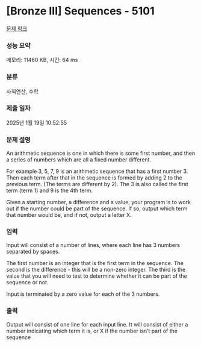 # [Bronze III] Sequences - 5101 

[문제 링크](https://www.acmicpc.net/problem/5101) 

### 성능 요약

메모리: 11460 KB, 시간: 64 ms

### 분류

사칙연산, 수학

### 제출 일자

2025년 1월 19일 10:52:55

### 문제 설명

<p>An arithmetic sequence is one in which there is some first number, and then a series of numbers which are all a fixed number different.</p>

<p>For example 3, 5, 7, 9 is an arithmetic sequence that has a first number 3. Then each term after that in the sequence is formed by adding 2 to the previous term. (The terms are different by 2). The 3 is also called the first term (term 1) and 9 is the 4th term.</p>

<p>Given a starting number, a difference and a value, your program is to work out if the number could be part of the sequence. If so, output which term that number would be, and if not, output a letter X.</p>

### 입력 

 <p>Input will consist of a number of lines, where each line has 3 numbers separated by spaces.</p>

<p>The first number is an integer that is the first term in the sequence. The second is the difference - this will be a non-zero integer. The third is the value that you will need to test to determine whether it can be part of the sequence or not.</p>

<p>Input is terminated by a zero value for each of the 3 numbers.</p>

### 출력 

 <p>Output will consist of one line for each input line. It will consist of either a number indicating which term it is, or X if the number isn’t part of the sequence</p>

